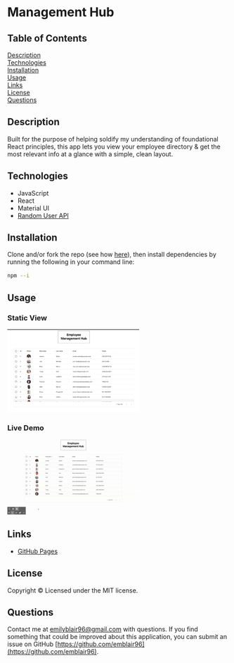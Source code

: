 # Management Hub

## Table of Contents 
[Description](#description)  
[Technologies](#technologies)  
[Installation](#installation)  
[Usage](#usage)  
[Links](#links)  
[License](#license)  
[Questions](#questions)  

## Description
Built for the purpose of helping soldify my understanding of foundational React principles, this app lets you view your employee directory & get the most relevant info at a glance with a simple, clean layout.  

## Technologies
* JavaScript
* React
* Material UI
* [Random User API](https://randomuser.me/)

## Installation
Clone and/or fork the repo (see how [here](https://docs.github.com/en/desktop/contributing-and-collaborating-using-github-desktop/cloning-and-forking-repositories-from-github-desktop)), then install dependencies by running the following in your command line: 
``` bash
npm --i
```

## Usage
### Static View
<img src="assets/management-hub-app-demo.png" width="300" style="margin-right: 10px;"/>

### Live Demo
<img src="assets/management-hub-live-demo.gif" width="300"/>

## Links
* [GitHub Pages](https://emblair96.github.io/management-hub/)

## License
Copyright &copy; Licensed under the MIT license.

## Questions
Contact me at emilyblair96@gmail.com with questions.  If you find something that could be improved about this application, you can submit an issue on GitHub [https://github.com/emblair96](https://github.com/emblair96).
